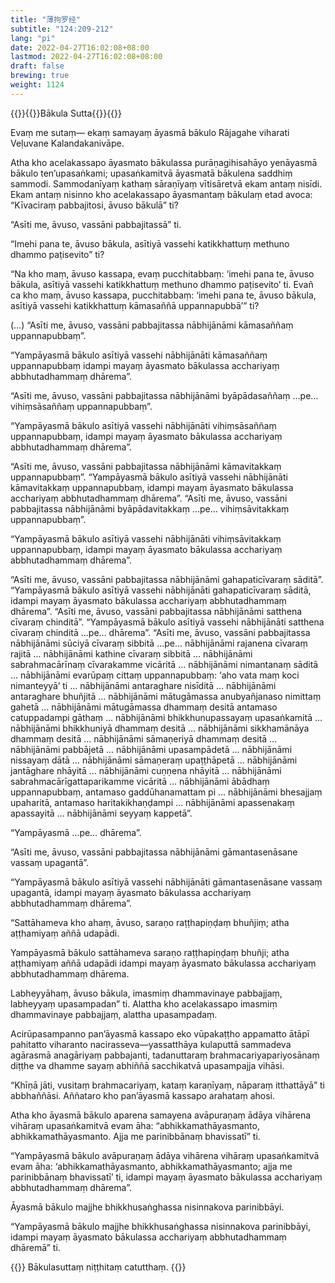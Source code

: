 ```yaml
---
title: "薄拘罗经"
subtitle: "124:209-212"
lang: "pi"
date: 2022-04-27T16:02:08+08:00
lastmod: 2022-04-27T16:02:08+08:00
draft: false
brewing: true
weight: 1124
---
```



{{<subtitle>}}{{<suttalink src="mn124">}}Bākula Sutta{{</suttalink>}}{{</subtitle>}}

Evaṃ me sutaṃ— ekaṃ samayaṃ āyasmā bākulo Rājagahe viharati Veḷuvane Kalandakanivāpe.

Atha kho acelakassapo āyasmato bākulassa purāṇagihisahāyo yenāyasmā bākulo ten’upasaṅkami; upasaṅkamitvā āyasmatā bākulena saddhiṃ sammodi. Sammodanīyaṃ kathaṃ sāraṇīyaṃ vītisāretvā ekam antaṃ nisīdi. Ekam antaṃ nisinno kho acelakassapo āyasmantaṃ bākulaṃ etad avoca: “Kīvaciraṃ pabbajitosi, āvuso bākulā” ti?

“Asīti me, āvuso, vassāni pabbajitassā” ti.

“Imehi pana te, āvuso bākula, asītiyā vassehi katikkhattuṃ methuno dhammo paṭisevito” ti?

“Na kho maṃ, āvuso kassapa, evaṃ pucchitabbaṃ: ‘imehi pana te, āvuso bākula, asītiyā vassehi katikkhattuṃ methuno dhammo paṭisevito’ ti. Evañ ca kho maṃ, āvuso kassapa, pucchitabbaṃ: ‘imehi pana te, āvuso bākula, asītiyā vassehi katikkhattuṃ kāmasaññā uppannapubbā’” ti?

(…)
“Asīti me, āvuso, vassāni pabbajitassa nābhijānāmi kāmasaññaṃ uppannapubbaṃ”.

“Yampāyasmā bākulo asītiyā vassehi nābhijānāti kāmasaññaṃ uppannapubbaṃ idampi mayaṃ āyasmato bākulassa acchariyaṃ abbhutadhammaṃ dhārema”.

“Asīti me, āvuso, vassāni pabbajitassa nābhijānāmi byāpādasaññaṃ …pe… vihiṃsāsaññaṃ uppannapubbaṃ”.

“Yampāyasmā bākulo asītiyā vassehi nābhijānāti vihiṃsāsaññaṃ uppannapubbaṃ, idampi mayaṃ āyasmato bākulassa acchariyaṃ abbhutadhammaṃ dhārema”.

“Asīti me, āvuso, vassāni pabbajitassa nābhijānāmi kāmavitakkaṃ uppannapubbaṃ”. “Yampāyasmā bākulo asītiyā vassehi nābhijānāti kāmavitakkaṃ uppannapubbaṃ, idampi mayaṃ āyasmato bākulassa acchariyaṃ abbhutadhammaṃ dhārema”. “Asīti me, āvuso, vassāni pabbajitassa nābhijānāmi byāpādavitakkaṃ …pe… vihiṃsāvitakkaṃ uppannapubbaṃ”.

“Yampāyasmā bākulo asītiyā vassehi nābhijānāti vihiṃsāvitakkaṃ uppannapubbaṃ, idampi mayaṃ āyasmato bākulassa acchariyaṃ abbhutadhammaṃ dhārema”.

“Asīti me, āvuso, vassāni pabbajitassa nābhijānāmi gahapaticīvaraṃ sāditā”. “Yampāyasmā bākulo asītiyā vassehi nābhijānāti gahapaticīvaraṃ sāditā, idampi mayaṃ āyasmato bākulassa acchariyaṃ abbhutadhammaṃ dhārema”. “Asīti me, āvuso, vassāni pabbajitassa nābhijānāmi satthena cīvaraṃ chinditā”. “Yampāyasmā bākulo asītiyā vassehi nābhijānāti satthena cīvaraṃ chinditā …pe… dhārema”. “Asīti me, āvuso, vassāni pabbajitassa nābhijānāmi sūciyā cīvaraṃ sibbitā …pe… nābhijānāmi rajanena cīvaraṃ rajitā … nābhijānāmi kathine cīvaraṃ sibbitā … nābhijānāmi sabrahmacārīnaṃ cīvarakamme vicāritā … nābhijānāmi nimantanaṃ sāditā … nābhijānāmi evarūpaṃ cittaṃ uppannapubbaṃ: ‘aho vata maṃ koci nimanteyyā’ ti … nābhijānāmi antaraghare nisīditā … nābhijānāmi antaraghare bhuñjitā … nābhijānāmi mātugāmassa anubyañjanaso nimittaṃ gahetā … nābhijānāmi mātugāmassa dhammaṃ desitā antamaso catuppadampi gāthaṃ … nābhijānāmi bhikkhunupassayaṃ upasaṅkamitā … nābhijānāmi bhikkhuniyā dhammaṃ desitā … nābhijānāmi sikkhamānāya dhammaṃ desitā … nābhijānāmi sāmaṇeriyā dhammaṃ desitā … nābhijānāmi pabbājetā … nābhijānāmi upasampādetā … nābhijānāmi nissayaṃ dātā … nābhijānāmi sāmaṇeraṃ upaṭṭhāpetā … nābhijānāmi jantāghare nhāyitā … nābhijānāmi cuṇṇena nhāyitā … nābhijānāmi sabrahmacārīgattaparikamme vicāritā … nābhijānāmi ābādhaṃ uppannapubbaṃ, antamaso gaddūhanamattam pi … nābhijānāmi bhesajjaṃ upaharitā, antamaso haritakikhaṇḍampi … nābhijānāmi apassenakaṃ apassayitā … nābhijānāmi seyyaṃ kappetā”.

“Yampāyasmā …pe… dhārema”.

“Asīti me, āvuso, vassāni pabbajitassa nābhijānāmi gāmantasenāsane vassaṃ upagantā”.

“Yampāyasmā bākulo asītiyā vassehi nābhijānāti gāmantasenāsane vassaṃ upagantā, idampi mayaṃ āyasmato bākulassa acchariyaṃ abbhutadhammaṃ dhārema”.

“Sattāhameva kho ahaṃ, āvuso, saraṇo raṭṭhapiṇḍaṃ bhuñjiṃ; atha aṭṭhamiyaṃ aññā udapādi.

Yampāyasmā bākulo sattāhameva saraṇo raṭṭhapiṇḍaṃ bhuñji; atha aṭṭhamiyaṃ aññā udapādi idampi mayaṃ āyasmato bākulassa acchariyaṃ abbhutadhammaṃ dhārema.

Labheyyāhaṃ, āvuso bākula, imasmiṃ dhammavinaye pabbajjaṃ, labheyyaṃ upasampadan” ti. Alattha kho acelakassapo imasmiṃ dhammavinaye pabbajjaṃ, alattha upasampadaṃ.

Acirūpasampanno pan’āyasmā kassapo eko vūpakaṭṭho appamatto ātāpī pahitatto viharanto nacirasseva—yassatthāya kulaputtā sammadeva agārasmā anagāriyaṃ pabbajanti, tadanuttaraṃ brahmacariyapariyosānaṃ diṭṭhe va dhamme sayaṃ abhiññā sacchikatvā upasampajja vihāsi.

“Khīṇā jāti, vusitaṃ brahmacariyaṃ, kataṃ karaṇīyaṃ, nāparaṃ itthattāyā” ti abbhaññāsi. Aññataro kho pan’āyasmā kassapo arahataṃ ahosi.

Atha kho āyasmā bākulo aparena samayena avāpuraṇaṃ ādāya vihārena vihāraṃ upasaṅkamitvā evam āha: “abhikkamathāyasmanto, abhikkamathāyasmanto. Ajja me parinibbānaṃ bhavissatī” ti.

“Yampāyasmā bākulo avāpuraṇaṃ ādāya vihārena vihāraṃ upasaṅkamitvā evam āha: ‘abhikkamathāyasmanto, abhikkamathāyasmanto; ajja me parinibbānaṃ bhavissatī’ ti, idampi mayaṃ āyasmato bākulassa acchariyaṃ abbhutadhammaṃ dhārema”.

Āyasmā bākulo majjhe bhikkhusaṅghassa nisinnakova parinibbāyi.

“Yampāyasmā bākulo majjhe bhikkhusaṅghassa nisinnakova parinibbāyi, idampi mayaṃ āyasmato bākulassa acchariyaṃ abbhutadhammaṃ dhāremā” ti.


{{<eof>}}
    Bākulasuttaṃ niṭṭhitaṃ catutthaṃ.
{{</eof>}}